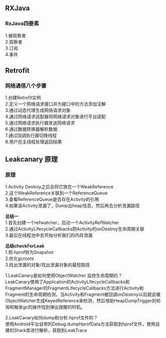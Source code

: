 ## RXJava 

### RxJava四要素 
1.被观察者  
2.观察者  
3.订阅  
4.事件  


## Retrofit

### 网络通信八个步骤
1.创建Retrofit实例  
2.定义一个网络请求接口并为接口中的方法添加注解  
3.通过动态代理生成网络请求对象  
4.通过网络请求适配器将网络请求对象进行平台适配  
5.通过网络请求执行器发送网络请求  
6.通过数据转换器解析数据  
7.通过回调执行器切换线程  
8.用户在主线程处理返回结果  


## Leakcanary 原理
### 原理 
1.Activity Destroy之后会将它放在一个WeakReference  
2.这个WeakReference关联到一个ReferenceQueue  
3.查看ReferenceQueue是否存在Activity的引用  
4.如果该Activity泄漏了，Dump出heap信息，然后再去分析泄漏路径  


**总结一**  
1.首先创建一个refwatcher，启动一个ActivityRefWatcher  
2.通过ActivityLifecycleCallbacks把Activity的onDestroy生命周期关联  
3.最后在线程池中去开始分析我们的内存泄漏  


**总结checkForLeak**  
1.把.hprof转为Snapshot  
2.优化gcroots  
3.找出泄漏的对象/找出泄漏对象的最短路径  


1.LeakCanary是如何使用ObjectWatcher 监控生命周期的？  
LeakCanary使用了Application的ActivityLifecycleCallbacks和FragmentManager的FragmentLifecycleCallbacks方法进行Activity和Fragment的生命周期检测，当Activity和Fragment被回调onDestroy以后就会被ObjectWatcher生成KeyedReference来检测，然后借助HeapDumpTrigger的轮询和触发gc的操作找到弹出提醒的时机。

2.LeakCanary如何dump和分析.hprof文件的？  
使用Android平台自带的Debug.dumpHprofData方法获取到hprof文件，使用自建的Shark库进行解析，获取到LeakTrace
